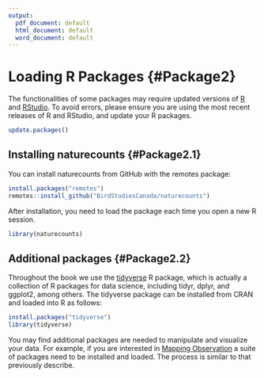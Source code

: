 ```yaml
---
output:
  pdf_document: default
  html_document: default
  word_document: default
---
```

# Loading R Packages {#Package2}



The functionalities of some packages may require updated versions of [R](https://www.r-project.org/) and [RStudio](https://www.rstudio.com). To avoid errors, please ensure you are using the most recent releases of R and RStudio, and update your R packages.


```r
update.packages()                         
```

## Installing naturecounts {#Package2.1}

You can install naturecounts from GitHub with the remotes package:


```r
install.packages("remotes")
remotes::install_github("BirdStudiesCanada/naturecounts")
```

After installation, you need to load the package each time you open a new R session.


```r
library(naturecounts)
```

## Additional packages {#Package2.2}

Throughout the book we use the [tidyverse](https://www.tidyverse.org/) R package, which is actually a collection of R packages for data science, including tidyr, dplyr, and ggplot2, among others. The tidyverse package can be installed from CRAN and loaded into R as follows:


```r
install.packages("tidyverse")
library(tidyverse)
```

You may find additional packages are needed to manipulate and visualize your data. For example, if you are interested in [Mapping Observation](https://birdstudiescanada.github.io/naturecounts/articles/articles/mapping-observations.html) a suite of packages need to be installed and loaded. The process is similar to that previously describe.  
